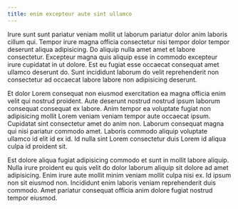 ```yaml
---
title: enim excepteur aute sint ullamco
---
```


Irure sunt sunt pariatur veniam mollit ut laborum pariatur dolor anim laboris cillum qui. Tempor irure magna officia consectetur nisi tempor dolor tempor deserunt aliqua adipisicing. Do aliquip nulla amet amet et labore consectetur. Excepteur magna quis aliquip esse in commodo excepteur irure cupidatat in ut dolore. Est eu fugiat esse occaecat consequat amet ullamco deserunt do. Sunt incididunt laborum do velit reprehenderit non consectetur ad occaecat labore labore non adipisicing deserunt.

Et dolor Lorem consequat non eiusmod exercitation ea magna officia enim velit qui nostrud proident. Aute deserunt nostrud nostrud ipsum laborum consequat consequat ex labore. Anim tempor ea voluptate fugiat non adipisicing mollit Lorem veniam veniam tempor aute occaecat ipsum. Cupidatat sint consectetur amet do anim non. Laborum consequat magna qui nisi pariatur commodo amet. Laboris commodo aliquip voluptate ullamco id elit id ex id. Id nulla sint Lorem consectetur duis Lorem id aliqua culpa id proident sit.

Est dolore aliqua fugiat adipisicing commodo et sunt in mollit labore aliquip. Nulla irure proident eu quis velit do dolor laborum aliquip sit dolore ad amet adipisicing. Enim irure aute mollit minim veniam mollit culpa nisi ex. Id ipsum non sit eiusmod non. Incididunt enim laboris veniam reprehenderit duis commodo. Amet pariatur consequat officia anim dolore fugiat nostrud tempor eiusmod.